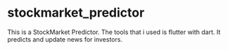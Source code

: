 # stockmarket_predictor
This is a StockMarket Predictor. The tools that i used is flutter with dart. It predicts and update news for investors.
